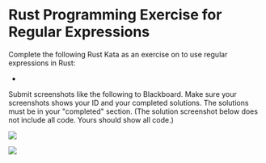 # Rust Programming Exercise for Regular Expressions

Complete the following Rust Kata as an exercise on to use regular expressions in Rust:

* 

Submit screenshots like the following to Blackboard. Make sure your screenshots shows your ID and your completed solutions. 
The solutions must be in your "completed" section. (The solution screenshot below does not include all code. Yours should show all code.)

![](https://i.imgur.com/ZSilFt9.png)

![](https://i.imgur.com/igRrP91.png)

